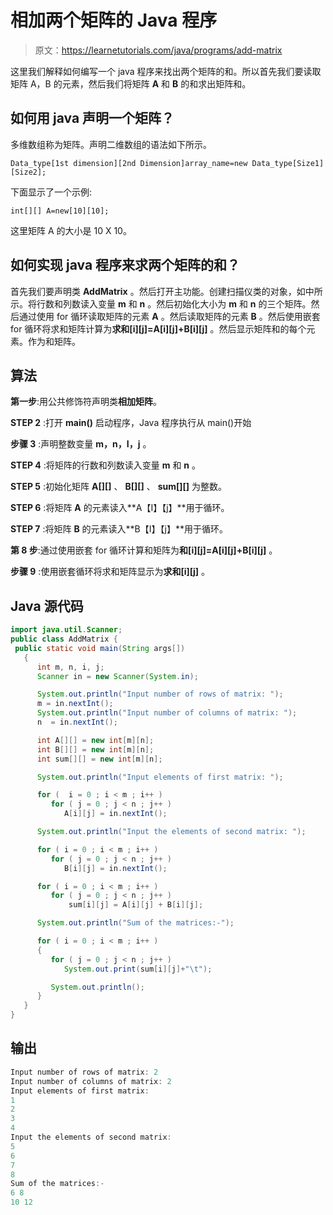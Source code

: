 # 相加两个矩阵的 Java 程序

> 原文：<https://learnetutorials.com/java/programs/add-matrix>

这里我们解释如何编写一个 java 程序来找出两个矩阵的和。所以首先我们要读取矩阵 A，B 的元素，然后我们将矩阵 **A** 和 **B** 的和求出矩阵和。

## 如何用 java 声明一个矩阵？

多维数组称为矩阵。声明二维数组的语法如下所示。

`Data_type[1st dimension][2nd Dimension]array_name=new Data_type[Size1][Size2];`

下面显示了一个示例:

`int[][] A=new[10][10];`

这里矩阵 A 的大小是 10 X 10。

## 如何实现 java 程序来求两个矩阵的和？

首先我们要声明类 **AddMatrix** 。然后打开主功能。创建扫描仪类的对象，如中所示。将行数和列数读入变量 **m** 和 **n** 。然后初始化大小为 **m** 和 **n** 的三个矩阵。然后通过使用 for 循环读取矩阵的元素 **A** 。然后读取矩阵的元素 **B** 。然后使用嵌套 for 循环将求和矩阵计算为**求和[i][j]=A[i][j]+B[i][j]** 。然后显示矩阵和的每个元素。作为和矩阵。

## 算法

**第一步**:用公共修饰符声明类**相加矩阵**。

**STEP 2** :打开 **main()** 启动程序，Java 程序执行从 main()开始

**步骤 3** :声明整数变量 **m，n，I，j** 。

**STEP 4** :将矩阵的行数和列数读入变量 **m** 和 **n** 。

**STEP 5** :初始化矩阵 **A[][]** 、 **B[][]** 、 **sum[][]** 为整数。

**STEP 6** :将矩阵 **A** 的元素读入**A【I】【j】**用于循环。

**STEP 7** :将矩阵 **B** 的元素读入**B【I】【j】**用于循环。

**第 8 步**:通过使用嵌套 for 循环计算和矩阵为**和[i][j]=A[i][j]+B[i][j]** 。

**步骤 9** :使用嵌套循环将求和矩阵显示为**求和[i][j]** 。

## Java 源代码

```java
import java.util.Scanner;
public class AddMatrix {
 public static void main(String args[])
   {
      int m, n, i, j;
      Scanner in = new Scanner(System.in);

      System.out.println("Input number of rows of matrix: ");
      m = in.nextInt();
      System.out.println("Input number of columns of matrix: ");
      n  = in.nextInt();

      int A[][] = new int[m][n];
      int B[][] = new int[m][n];
      int sum[][] = new int[m][n];

      System.out.println("Input elements of first matrix: ");

      for (  i = 0 ; i < m ; i++ )
         for ( j = 0 ; j < n ; j++ )
            A[i][j] = in.nextInt();

      System.out.println("Input the elements of second matrix: ");

      for ( i = 0 ; i < m ; i++ )
         for ( j = 0 ; j < n ; j++ )
            B[i][j] = in.nextInt();

      for ( i = 0 ; i < m ; i++ )
         for ( j = 0 ; j < n ; j++ )
             sum[i][j] = A[i][j] + B[i][j]; 

      System.out.println("Sum of the matrices:-");

      for ( i = 0 ; i < m ; i++ )
      {
         for ( j = 0 ; j < n ; j++ )
            System.out.print(sum[i][j]+"\t");

         System.out.println();
      }
   }
}

```

## 输出

```java
Input number of rows of matrix: 2
Input number of columns of matrix: 2
Input elements of first matrix: 
1
2
3
4
Input the elements of second matrix: 
5
6
7
8
Sum of the matrices:-
6 8 
10 12 
```